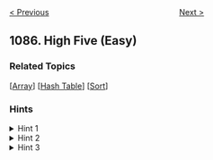 <!--|This file generated by command(leetcode description); DO NOT EDIT.    |-->
<!--+----------------------------------------------------------------------+-->
<!--|@author    Openset <openset.wang@gmail.com>                           |-->
<!--|@link      https://github.com/openset                                 |-->
<!--|@home      https://github.com/openset/leetcode                        |-->
<!--+----------------------------------------------------------------------+-->

[< Previous](https://github.com/openset/leetcode/tree/master/problems/sum-of-digits-in-the-minimum-number "Sum of Digits in the Minimum Number")
　　　　　　　　　　　　　　　　
[Next >](https://github.com/openset/leetcode/tree/master/problems/brace-expansion "Brace Expansion")

## 1086. High Five (Easy)



### Related Topics
  [[Array](https://github.com/openset/leetcode/tree/master/tag/array/README.md)]
  [[Hash Table](https://github.com/openset/leetcode/tree/master/tag/hash-table/README.md)]
  [[Sort](https://github.com/openset/leetcode/tree/master/tag/sort/README.md)]

### Hints
<details>
<summary>Hint 1</summary>
How can we solve the problem if we have just one student?
</details>

<details>
<summary>Hint 2</summary>
Given an student sort their grades and get the top 5 average.
</details>

<details>
<summary>Hint 3</summary>
Generalize the idea to do it for many students.
</details>
